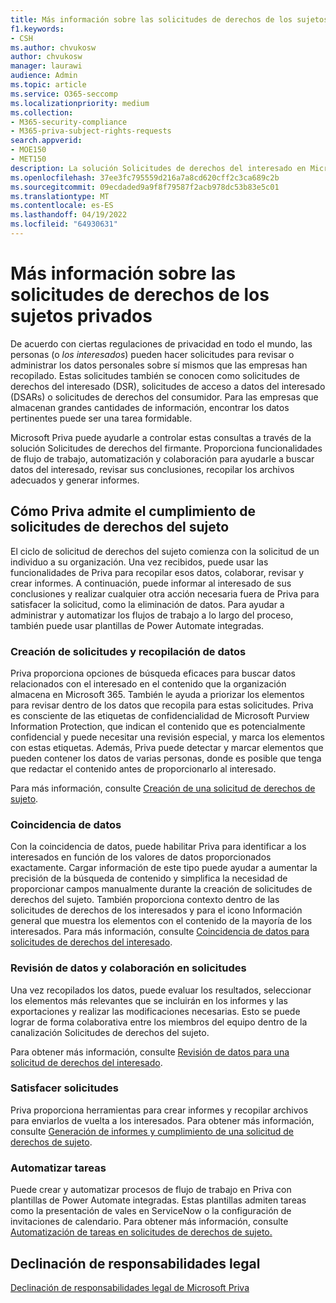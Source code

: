 ```yaml
---
title: Más información sobre las solicitudes de derechos de los sujetos privados
f1.keywords:
- CSH
ms.author: chvukosw
author: chvukosw
manager: laurawi
audience: Admin
ms.topic: article
ms.service: O365-seccomp
ms.localizationpriority: medium
ms.collection:
- M365-security-compliance
- M365-priva-subject-rights-requests
search.appverid:
- MOE150
- MET150
description: La solución Solicitudes de derechos del interesado en Microsoft Priva le ayuda a encontrar datos personales y a colaborar en la revisión del contenido y la creación de informes.
ms.openlocfilehash: 37ee3fc795559d216a7a8cd620cff2c3ca689c2b
ms.sourcegitcommit: 09ecdaded9a9f8f79587f2acb978dc53b83e5c01
ms.translationtype: MT
ms.contentlocale: es-ES
ms.lasthandoff: 04/19/2022
ms.locfileid: "64930631"
---
```

# <a name="learn-about-priva-subject-rights-requests"></a>Más información sobre las solicitudes de derechos de los sujetos privados

De acuerdo con ciertas regulaciones de privacidad en todo el mundo, las personas (o *los interesados*) pueden hacer solicitudes para revisar o administrar los datos personales sobre sí mismos que las empresas han recopilado. Estas solicitudes también se conocen como solicitudes de derechos del interesado (DSR), solicitudes de acceso a datos del interesado (DSARs) o solicitudes de derechos del consumidor. Para las empresas que almacenan grandes cantidades de información, encontrar los datos pertinentes puede ser una tarea formidable.

Microsoft Priva puede ayudarle a controlar estas consultas a través de la solución Solicitudes de derechos del firmante. Proporciona funcionalidades de flujo de trabajo, automatización y colaboración para ayudarle a buscar datos del interesado, revisar sus conclusiones, recopilar los archivos adecuados y generar informes.

## <a name="how-priva-supports-subject-rights-request-fulfillment"></a>Cómo Priva admite el cumplimiento de solicitudes de derechos del sujeto

El ciclo de solicitud de derechos del sujeto comienza con la solicitud de un individuo a su organización. Una vez recibidos, puede usar las funcionalidades de Priva para recopilar esos datos, colaborar, revisar y crear informes. A continuación, puede informar al interesado de sus conclusiones y realizar cualquier otra acción necesaria fuera de Priva para satisfacer la solicitud, como la eliminación de datos. Para ayudar a administrar y automatizar los flujos de trabajo a lo largo del proceso, también puede usar plantillas de Power Automate integradas.

### <a name="create-requests-and-collect-data"></a>Creación de solicitudes y recopilación de datos

Priva proporciona opciones de búsqueda eficaces para buscar datos relacionados con el interesado en el contenido que la organización almacena en Microsoft 365. También le ayuda a priorizar los elementos para revisar dentro de los datos que recopila para estas solicitudes. Priva es consciente de las etiquetas de confidencialidad de Microsoft Purview Information Protection, que indican el contenido que es potencialmente confidencial y puede necesitar una revisión especial, y marca los elementos con estas etiquetas. Además, Priva puede detectar y marcar elementos que pueden contener los datos de varias personas, donde es posible que tenga que redactar el contenido antes de proporcionarlo al interesado.

Para más información, consulte [Creación de una solicitud de derechos de sujeto](subject-rights-requests-create.md).

### <a name="data-matching"></a>Coincidencia de datos

Con la coincidencia de datos, puede habilitar Priva para identificar a los interesados en función de los valores de datos proporcionados exactamente. Cargar información de este tipo puede ayudar a aumentar la precisión de la búsqueda de contenido y simplifica la necesidad de proporcionar campos manualmente durante la creación de solicitudes de derechos del sujeto. También proporciona contexto dentro de las solicitudes de derechos de los interesados y para el icono Información general que muestra los elementos con el contenido de la mayoría de los interesados. Para más información, consulte [Coincidencia de datos para solicitudes de derechos del interesado](subject-rights-requests-data-match.md).

### <a name="review-data-and-collaborate-on-requests"></a>Revisión de datos y colaboración en solicitudes

Una vez recopilados los datos, puede evaluar los resultados, seleccionar los elementos más relevantes que se incluirán en los informes y las exportaciones y realizar las modificaciones necesarias. Esto se puede lograr de forma colaborativa entre los miembros del equipo dentro de la canalización Solicitudes de derechos del sujeto.

Para obtener más información, consulte [Revisión de datos para una solicitud de derechos del interesado](subject-rights-requests-data-review.md).

### <a name="fulfill-requests"></a>Satisfacer solicitudes

Priva proporciona herramientas para crear informes y recopilar archivos para enviarlos de vuelta a los interesados. Para obtener más información, consulte [Generación de informes y cumplimiento de una solicitud de derechos de sujeto](subject-rights-requests-reports.md).

### <a name="automate-tasks"></a>Automatizar tareas

Puede crear y automatizar procesos de flujo de trabajo en Priva con plantillas de Power Automate integradas. Estas plantillas admiten tareas como la presentación de vales en ServiceNow o la configuración de invitaciones de calendario. Para obtener más información, consulte [Automatización de tareas en solicitudes de derechos de sujeto.](subject-rights-requests-automate.md)

## <a name="legal-disclaimer"></a>Declinación de responsabilidades legal

[Declinación de responsabilidades legal de Microsoft Priva](priva-disclaimer.md)
